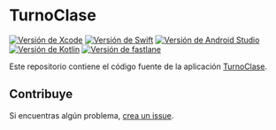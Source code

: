 # TurnoClase

[![Versión de Xcode](https://img.shields.io/badge/Xcode-11.5-3cacfa.svg?label=Xcode&longCache=true)](https://developer.apple.com/xcode/)
[![Versión de Swift](https://img.shields.io/badge/Swift-5.2-f05339.svg?label=Swift&longCache=true)](https://developer.apple.com/swift/)
[![Versión de Android Studio](https://img.shields.io/badge/Android%20Studio-4.0-a4c639.svg?label=Android%20Studio&longCache=true)](https://developer.android.com/studio/index.html)
[![Versión de Kotlin](https://img.shields.io/badge/Kotlin-1.3.72-ff8802.svg?label=Kotlin&longCache=true)](https://kotlinlang.org/)
[![Versión de fastlane](https://img.shields.io/badge/fastlane-2.150-ff0201.svg?label=fastlane&longCache=true)](https://fastlane.tools/)

Este repositorio contiene el código fuente de la aplicación [TurnoClase](https://turnoclase.com).

## Contribuye

Si encuentras algún problema, [crea un issue](https://github.com/ijaureguialzo/turnoclase/issues).
